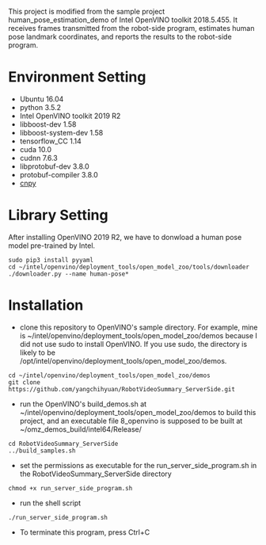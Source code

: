 This project is modified from the sample project human_pose_estimation_demo of Intel OpenVINO toolkit 2018.5.455. It receives frames transmitted from the robot-side program, estimates human pose landmark coordinates, and reports the results to the robot-side program.

# Environment Setting
- Ubuntu 16.04
- python 3.5.2
- Intel OpenVINO toolkit 2019 R2
- libboost-dev 1.58
- libboost-system-dev 1.58
- tensorflow_CC 1.14
- cuda 10.0
- cudnn 7.6.3
- libprotobuf-dev 3.8.0
- protobuf-compiler 3.8.0
- [cnpy](https://github.com/rogersce/cnpy)

# Library Setting
After installing OpenVINO 2019 R2, we have to donwload a human pose model pre-trained by Intel.
```
sudo pip3 install pyyaml
cd ~/intel/openvino/deployment_tools/open_model_zoo/tools/downloader
./downloader.py --name human-pose*
```


# Installation
- clone this repository to OpenVINO's sample directory. For example, mine is ~/intel/openvino/deployment_tools/open_model_zoo/demos because I did not use sudo to install OpenVINO. If you use sudo, the directory is likely to be /opt/intel/openvino/deployment_tools/open_model_zoo/demos. 
```
cd ~/intel/openvino/deployment_tools/open_model_zoo/demos
git clone https://github.com/yangchihyuan/RobotVideoSummary_ServerSide.git
```
- run the OpenVINO's build_demos.sh at ~/intel/openvino/deployment_tools/open_model_zoo/demos to build this project, and an executable file 8_openvino is supposed to be built at ~/omz_demos_build/intel64/Release/
```
cd RobotVideoSummary_ServerSide
../build_samples.sh
```
- set the permissions as executable for the run_server_side_program.sh in the RobotVideoSummary_ServerSide directory
```
chmod +x run_server_side_program.sh
```
- run the shell script
```
./run_server_side_program.sh
```
- To terminate this program, press Ctrl+C
